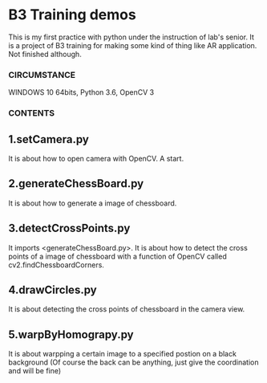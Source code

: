 # B3 Training demos


This is my first practice with python under the instruction of lab's senior.
It is a project of B3 training for making some kind of thing like AR application.
Not finished although.

### CIRCUMSTANCE
  WINDOWS 10 64bits, Python 3.6, OpenCV 3

### CONTENTS

## 1.setCamera.py
  
  It is about how to open camera with OpenCV. A start.

## 2.generateChessBoard.py

  It is about how to generate a image of chessboard.
  
## 3.detectCrossPoints.py

  It imports <generateChessBoard.py>.
  It is about how to detect the cross points of a image of chessboard with a function of
  OpenCV called cv2.findChessboardCorners.

## 4.drawCircles.py

  It is about detecting the cross points of chessboard in the camera view.
  
## 5.warpByHomograpy.py

  It is about warpping a certain image to a specified postion on a black background
  (Of course the back can be anything, just give the coordination and will be fine)
